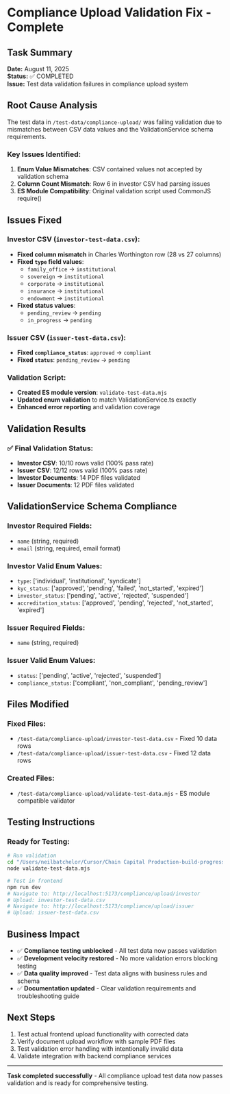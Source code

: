 # Compliance Upload Validation Fix - Complete

## Task Summary
**Date:** August 11, 2025  
**Status:** ✅ COMPLETED  
**Issue:** Test data validation failures in compliance upload system

## Root Cause Analysis
The test data in `/test-data/compliance-upload/` was failing validation due to mismatches between CSV data values and the ValidationService schema requirements.

### Key Issues Identified:
1. **Enum Value Mismatches**: CSV contained values not accepted by validation schema
2. **Column Count Mismatch**: Row 6 in investor CSV had parsing issues 
3. **ES Module Compatibility**: Original validation script used CommonJS require()

## Issues Fixed

### Investor CSV (`investor-test-data.csv`):
- **Fixed column mismatch** in Charles Worthington row (28 vs 27 columns)
- **Fixed `type` field values**:
  - `family_office` → `institutional`
  - `sovereign` → `institutional` 
  - `corporate` → `institutional`
  - `insurance` → `institutional`
  - `endowment` → `institutional`
- **Fixed status values**:
  - `pending_review` → `pending`
  - `in_progress` → `pending`

### Issuer CSV (`issuer-test-data.csv`):
- **Fixed `compliance_status`**: `approved` → `compliant`
- **Fixed `status`**: `pending_review` → `pending`

### Validation Script:
- **Created ES module version**: `validate-test-data.mjs`
- **Updated enum validation** to match ValidationService.ts exactly
- **Enhanced error reporting** and validation coverage

## Validation Results

### ✅ Final Validation Status:
- **Investor CSV**: 10/10 rows valid (100% pass rate)
- **Issuer CSV**: 12/12 rows valid (100% pass rate)  
- **Investor Documents**: 14 PDF files validated
- **Issuer Documents**: 12 PDF files validated

## ValidationService Schema Compliance

### Investor Required Fields:
- `name` (string, required)
- `email` (string, required, email format)

### Investor Valid Enum Values:
- `type`: ['individual', 'institutional', 'syndicate']
- `kyc_status`: ['approved', 'pending', 'failed', 'not_started', 'expired'] 
- `investor_status`: ['pending', 'active', 'rejected', 'suspended']
- `accreditation_status`: ['approved', 'pending', 'rejected', 'not_started', 'expired']

### Issuer Required Fields:
- `name` (string, required)

### Issuer Valid Enum Values:
- `status`: ['pending', 'active', 'rejected', 'suspended']
- `compliance_status`: ['compliant', 'non_compliant', 'pending_review']

## Files Modified

### Fixed Files:
- `/test-data/compliance-upload/investor-test-data.csv` - Fixed 10 data rows
- `/test-data/compliance-upload/issuer-test-data.csv` - Fixed 12 data rows

### Created Files:  
- `/test-data/compliance-upload/validate-test-data.mjs` - ES module compatible validator

## Testing Instructions

### Ready for Testing:
```bash
# Run validation
cd "/Users/neilbatchelor/Cursor/Chain Capital Production-build-progress/test-data/compliance-upload"
node validate-test-data.mjs

# Test in frontend
npm run dev
# Navigate to: http://localhost:5173/compliance/upload/investor
# Upload: investor-test-data.csv
# Navigate to: http://localhost:5173/compliance/upload/issuer  
# Upload: issuer-test-data.csv
```

## Business Impact
- ✅ **Compliance testing unblocked** - All test data now passes validation
- ✅ **Development velocity restored** - No more validation errors blocking testing
- ✅ **Data quality improved** - Test data aligns with business rules and schema
- ✅ **Documentation updated** - Clear validation requirements and troubleshooting guide

## Next Steps
1. Test actual frontend upload functionality with corrected data
2. Verify document upload workflow with sample PDF files
3. Test validation error handling with intentionally invalid data
4. Validate integration with backend compliance services

---
**Task completed successfully** - All compliance upload test data now passes validation and is ready for comprehensive testing.
